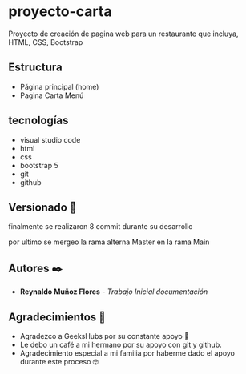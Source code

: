 # proyecto-carta

Proyecto de creación de pagina web para un restaurante que incluya, HTML, CSS, Bootstrap 

## Estructura

* Página principal (home)
* Pagina Carta Menú 

## tecnologías

* visual studio code
* html
* css
* bootstrap 5
* git
* github 

 ## Versionado 📌

finalmente se realizaron 8 commit durante su desarrollo

por ultimo se mergeo la rama alterna Master en la rama Main 

## Autores ✒️

* **Reynaldo Muñoz Flores** - *Trabajo Inicial* *documentación*

## Agradecimientos 🎁

* Agradezco a GeeksHubs por su constante apoyo 📢
* Le debo un café a mi hermano por su apoyo con git y github. 
* Agradecimiento especial a mi familia por haberme dado el apoyo durante este proceso 🤓
